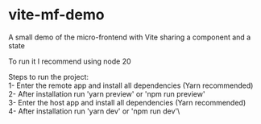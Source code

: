 # vite-mf-demo
 A small demo of the micro-frontend with Vite sharing a component and a state

To run it I recommend using node 20

Steps to run the project:\
1- Enter the remote app and install all dependencies (Yarn recommended)\
2- After installation run 'yarn preview' or 'npm run preview'\
3- Enter the host app and install all dependencies (Yarn recommended)\
4- After installation run 'yarn dev' or 'npm run dev'\
